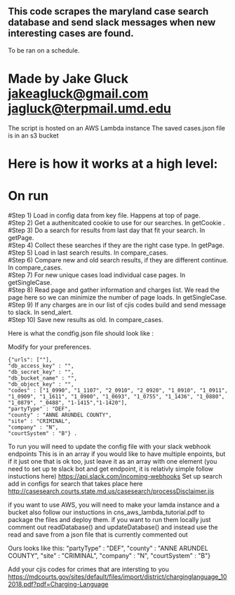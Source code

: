 ## This code scrapes the maryland case search database and send slack messages when new interesting cases are found. 
To be ran on a schedule.

# Made by Jake Gluck jakeagluck@gmail.com jagluck@terpmail.umd.edu

The script is hosted on an AWS Lambda instance
The saved cases.json file is in an s3 bucket

# Here is how it works at a high level:

# On run
#Step 1) Load in config data from key file. Happens at top of page.   
#Step 2) Get a authenitcated cookie to use for our searches. In getCookie .  
#Step 3) Do a search for results from last day that fit your search. In getPage.  
#Step 4) Collect these searches if they are the right case type. In getPage.  
#Step 5) Load in last search results. In compare_cases.  
#Step 6) Compare new and old search results, if they are different continue. In compare_cases.  
#Step 7) For new unique cases load individual case pages. In getSingleCase.  
#Step 8) Read page and gather information and charges list. We read the page here so we can minimize the number of page loads. In getSingleCase.  
#Step 9) If any charges are in our list of cjis codes build and send message to slack. In send_alert.  
#Step 10) Save new results as old. In compare_cases. 

Here is what the condfig.json file should look like :

Modify for your preferences.

```
{"urls": [""],  
"db_access_key" : "",  
"db_secret_key" : "",  
"db_bucket_name" : "",    
"db_object_key" : "",  
"codes" : ["1_0990", "1_1107", "2_0910", "2_0920", "1_0910", "1_0911", "1_0909", "1_1611", "1_0900", "1_0693", "1_0755", "1_1436", "1_0880", "1_0879", "_0488", "1-1415","1-1420"],  
"partyType" : "DEF",  
"county" : "ANNE ARUNDEL COUNTY",  
"site" : "CRIMINAL",  
"company" : "N",  
"courtSystem" : "B"} . 
```

To run you will need to update the config file with your slack webhook endpoints
This is in an array if you would like to have multiple enpoints, but if it just one that is ok too, just leave it as an array with one element
(you need to set up te slack bot and get endpoint, it is relativly simple follow instuctions here)
https://api.slack.com/incoming-webhooks
Set up search add in configs for search that takes place here 
http://casesearch.courts.state.md.us/casesearch/processDisclaimer.jis

if you want to use AWS, you will need to make your lamda instance and a bucket
also follow our instuctions in cns_aws_lambda_tutorial.pdf to package the files and deploy them. 
if you want to run them locally just comment out readDatabase() and updateDatabase() and instead use the read and save from a json file that is currently commented out 

Ours looks like this:
"partyType" : "DEF",
"county" : "ANNE ARUNDEL COUNTY",
"site" : "CRIMINAL",
"company" : "N",
"courtSystem" : "B"}

Add your cjis codes for crimes that are intersting to you
https://mdcourts.gov/sites/default/files/import/district/charginglanguage_102018.pdf?pdf=Charging-Language

